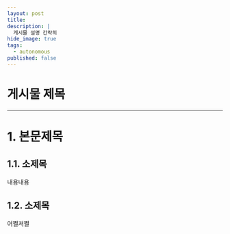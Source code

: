```yaml
---
layout: post
title: 
description: |
  게시물 설명 간략히
hide_image: true
tags:
  - autonomous
published: false
---
```


# 게시물 제목
* * *

# 1. 본문제목


## 1.1. 소제목
내용내용

## 1.2. 소제목
어쩔저쩔

